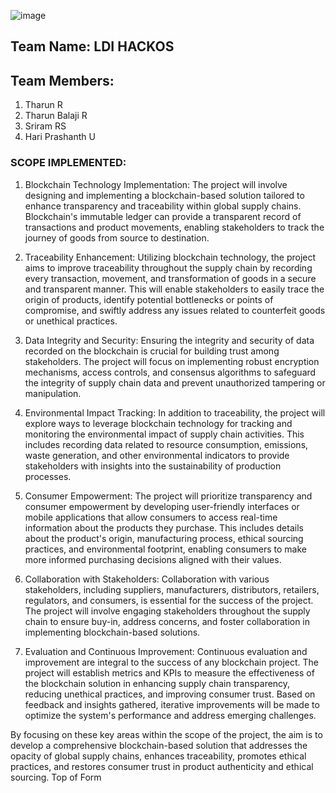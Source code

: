 
![image](https://github.com/TharunBalaji2004/Hackmol-LDI-HACKOS/assets/95350584/60566d48-0c22-470f-bed5-e31261317545)

## Team Name: LDI HACKOS
## Team Members:
1. Tharun R
2. Tharun Balaji R
3. Sriram RS
4. Hari Prashanth U

### SCOPE IMPLEMENTED: 
1. Blockchain Technology Implementation: The project will involve designing and implementing a blockchain-based solution tailored to enhance transparency and traceability within global supply chains. Blockchain's immutable ledger can provide a transparent record of transactions and product movements, enabling stakeholders to track the journey of goods from source to destination.

2. Traceability Enhancement: Utilizing blockchain technology, the project aims to improve traceability throughout the supply chain by recording every transaction, movement, and transformation of goods in a secure and transparent manner. This will enable stakeholders to easily trace the origin of products, identify potential bottlenecks or points of compromise, and swiftly address any issues related to counterfeit goods or unethical practices.

3. Data Integrity and Security: Ensuring the integrity and security of data recorded on the blockchain is crucial for building trust among stakeholders. The project will focus on implementing robust encryption mechanisms, access controls, and consensus algorithms to safeguard the integrity of supply chain data and prevent unauthorized tampering or manipulation.

4. Environmental Impact Tracking: In addition to traceability, the project will explore ways to leverage blockchain technology for tracking and monitoring the environmental impact of supply chain activities. This includes recording data related to resource consumption, emissions, waste generation, and other environmental indicators to provide stakeholders with insights into the sustainability of production processes.

5. Consumer Empowerment: The project will prioritize transparency and consumer empowerment by developing user-friendly interfaces or mobile applications that allow consumers to access real-time information about the products they purchase. This includes details about the product's origin, manufacturing process, ethical sourcing practices, and environmental footprint, enabling consumers to make more informed purchasing decisions aligned with their values.


6. Collaboration with Stakeholders: Collaboration with various stakeholders, including suppliers, manufacturers, distributors, retailers, regulators, and consumers, is essential for the success of the project. The project will involve engaging stakeholders throughout the supply chain to ensure buy-in, address concerns, and foster collaboration in implementing blockchain-based solutions.

7. Evaluation and Continuous Improvement: Continuous evaluation and improvement are integral to the success of any blockchain project. The project will establish metrics and KPIs to measure the effectiveness of the blockchain solution in enhancing supply chain transparency, reducing unethical practices, and improving consumer trust. Based on feedback and insights gathered, iterative improvements will be made to optimize the system's performance and address emerging challenges.

By focusing on these key areas within the scope of the project, the aim is to develop a comprehensive blockchain-based solution that addresses the opacity of global supply chains, enhances traceability, promotes ethical practices, and restores consumer trust in product authenticity and ethical sourcing.
Top of Form








